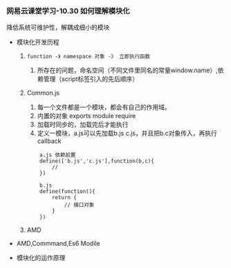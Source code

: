 ### 网易云课堂学习-10.30 如何理解模块化

降低系统可维护性，解耦成细小的模块

-  模块化开发历程
    1. ```function -》 namespace 对象 -》 立即执行函数```
        1. 所存在的问题，命名空间（不同文件里同名的常量window.name）,依赖管理（script标签引入的先后顺序）
    2. Common.js
        1. 每一个文件都是一个模块，都会有自己的作用域。
        2. 内置的对象 exports module require
        3. 加载时同步的，加载完后才能执行
        4. 定义一模块，a.js可以先加载b.js c.js，并且把b.c对象传入，再执行callback
        ```
            a.js 依赖前置
            define(['b.js','c.js'],function(b,c){
                //
            })

            b.js
            define(function(){
                return {
                    // 接口对象
                }
            })
        ```
       
    3. AMD
        
- AMD,Commmand,Es6 Modile

- 模块化的运作原理